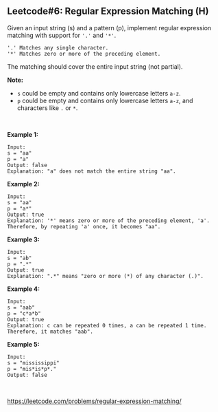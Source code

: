## Leetcode#6: Regular Expression Matching (H)

Given an input string (s) and a pattern (p), implement regular expression matching with support for `'.'` and `'*'`.

	'.' Matches any single character.
	'*' Matches zero or more of the preceding element.

The matching should cover the entire input string (not partial).


**Note:**
- `s` could be empty and contains only lowercase letters `a-z`.
- `p` could be empty and contains only lowercase letters `a-z`, and characters like `.` or `*`.

<br />

**Example 1:**

	Input:
	s = "aa"
	p = "a"
	Output: false
	Explanation: "a" does not match the entire string "aa".


**Example 2:**

	Input:
	s = "aa"
	p = "a*"
	Output: true
	Explanation: '*' means zero or more of the preceding element, 'a'. 
	Therefore, by repeating 'a' once, it becomes "aa".


**Example 3:**

	Input:
	s = "ab"
	p = ".*"
	Output: true
	Explanation: ".*" means "zero or more (*) of any character (.)".


**Example 4:**

	Input:
	s = "aab"
	p = "c*a*b"
	Output: true
	Explanation: c can be repeated 0 times, a can be repeated 1 time. Therefore, it matches "aab".


**Example 5:**

	Input:
	s = "mississippi"
	p = "mis*is*p*."
	Output: false
	
<br />

https://leetcode.com/problems/regular-expression-matching/

